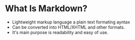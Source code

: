 # __What Is Markdown?__
 
* Lightweight markup language a plain text formating ayntax
* Can be converted into HTML/XHTML and other formats.
* It's main purpose is readability and easy of use.
